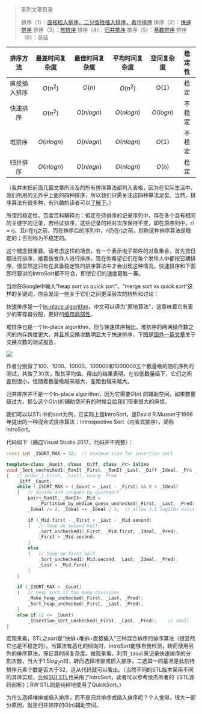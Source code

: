 > 系列文章目录
>
> 排序（1）：[直接插入排序，二分查找插入排序，希尔排序](https://subetter.com/articles/2018/05/insert-sort.html)
> 排序（2）：[快速排序](https://subetter.com/articles/2018/06/quick-sort.html )
> 排序（3）：[堆排序](https://subetter.com/articles/2018/06/heap-sort.html )
> 排序（4）：[归并排序](https://subetter.com/articles/2018/06/merge-sort.html )
> 排序（5）：[基数排序](https://subetter.com/articles/2018/06/radix-sort.html )
> 排序（6）：总结


|   排序方法   | 最差时间复杂度 | 最佳时间复杂度 | 平均时间复杂度 | 空间复杂度 | 稳定性 |
| :----------: | :------------: | :------------: | :------------: | :--------: | :----: |
| 直接插入排序 |    $O(n^2)$    |     $O(n)$     |    $O(n^2)$    |    O(1)    |  稳定  |
|   快速排序   |    $O(n^2)$    |   $O(nlogn)$   |   $O(nlogn)$   | $O(logn)$  | 不稳定 |
|    堆排序    |   $O(nlogn)$   |   $O(nlogn)$   |   $O(nlogn)$   |   $O(1)$   | 不稳定 |
|   归并排序   |   $O(nlogn)$   |   $O(nlogn)$   |   $O(nlogn)$   |   $O(n)$   |  稳定  |

（我并未把前面几篇文章所涉及的所有排序算法都列入表格，因为在实际生活中，我们所用的无外乎上面的四种排序，所以我们只需关注这四种算法足矣。当然，排序算法有很多种，有兴趣的读者可以[了解下](https://zh.wikipedia.org/wiki/%E6%8E%92%E5%BA%8F%E7%AE%97%E6%B3%95)。）

所谓的稳定性，百度百科解释为：假定在待排序的记录序列中，存在多个具有相同的关键字的记录，若经过排序，这些记录的相对次序保持不变，即在原序列中，ri = rj，且ri在rj之前，而在排序后的序列中，ri仍在rj之前，则称这种排序算法是稳定的；否则称为不稳定的。

这个概念很重要。请考虑这样的场景，有一个表示电子邮件的对象集合，首先按日期进行排序，接着按发件人进行排序，现在你希望它们在每个发件人中都按日期排序，很显然这只有在具备稳定性的排序算法中才会出现这种情况，快速排序和下面即将要讲的IntroSort都不符合，即使它们的速度更胜一筹。

当你在Google中输入“heap sort vs quick sort”、“merge sort vs quick sort”这样的关键词，你会发现一些关于它们之间更深层次的辨析和讨论：

快速排序是一个[In-place algorithm](https://en.wikipedia.org/wiki/In-place_algorithm)，中文可以译为“原地算法”，这意味着它有更少的寄存器分配，更好的[缓存局部性](https://www.zhihu.com/question/25142664)。

堆排序也是一个In-place algorithm，但与快速排序相比，堆排序的两两操作数之间的内存跨度更大，并且其交换次数明显大于快速排序，下图是[国外一篇文章](https://medium.com/@k2u4yt/quicksort-vs-heapsort-3b6dc5395083)关于交换次数的测试报告，

![](https://subetter.com/images/figures/20180609_02.png)

作者分别做了100、1000、10000、100000和1000000五个数量级的随机序列的测试，共做了30次，取其平均值。得出的结果表明，在较低数量级下，它们之间差别很小，但随着数量级越来越大，差距也越来越大。

归并排序并不是一个In-place algorithm，因为它需要$O(n)$ 的辅助空间，如果数量级过大，那么这个$O(n)$的辅助空间有的时候会给我们带来很大的麻烦。

我们可以以STL中的sort为例，它实际上是IntroSort，是David R.Musser于1996年提出的一种混合式排序算法：Introspective Sort（内省式排序），简称IntroSort。

代码如下（摘自Visual Studio 2017，代码并不完整）：

```c++
const int _ISORT_MAX = 32;	// maximum size for insertion sort

template<class _RanIt, class _Diff, class _Pr> inline
void _Sort_unchecked1(_RanIt _First, _RanIt _Last, _Diff _Ideal, _Pr& _Pred)
{	// order [_First, _Last), using _Pred
    _Diff _Count;
    while (_ISORT_MAX < (_Count = _Last - _First) && 0 < _Ideal)
    {	// divide and conquer by quicksort
        pair<_RanIt, _RanIt> _Mid =
            _Partition_by_median_guess_unchecked(_First, _Last, _Pred);
        _Ideal /= 2, _Ideal += _Ideal / 2;	// allow 1.5 log2(N) divisions

        if (_Mid.first - _First < _Last - _Mid.second)
        {	// loop on second half
            _Sort_unchecked1(_First, _Mid.first, _Ideal, _Pred);
            _First = _Mid.second;
        }
        else
        {	// loop on first half
            _Sort_unchecked1(_Mid.second, _Last, _Ideal, _Pred);
            _Last = _Mid.first;
        }
    }

    if (_ISORT_MAX < _Count)
    {	// heap sort if too many divisions
        _Make_heap_unchecked(_First, _Last, _Pred);
        _Sort_heap_unchecked(_First, _Last, _Pred);
    }
    else if (2 <= _Count)
        _Insertion_sort_unchecked(_First, _Last, _Pred);	// small
}
```

宏观来看，STL之sort是“快排+堆排+直接插入”三种混合排序的排序算法（很显然它也是不稳定的）。当算法有恶化的倾向时，IntroSort能够自我检测，转而使用另外的排序算法，保证其时间复杂度。微观来看，利用`_Ideal`来记录快速排序的分割次数，当大于$1.5log_2n$时，转而选择堆排或插入排序，二选其一的基准是此刻待排序元素个数是否大于$32$，这从代码就可以看出。（当然不同的STL版本采用不同的具体实现，比如[SGI STL](https://github.com/Hapoa/sgi-stl)也采用了IntroSort，读者可以参考侯杰所著的《STL源码剖析》；RW STL则是纯粹地使用了QuickSort。）

为什么选择堆排或插入排序，而不是归并排序或插入排序呢？个人觉得，很大一部分原因，就是归并排序的$O(n)$辅助空间。
